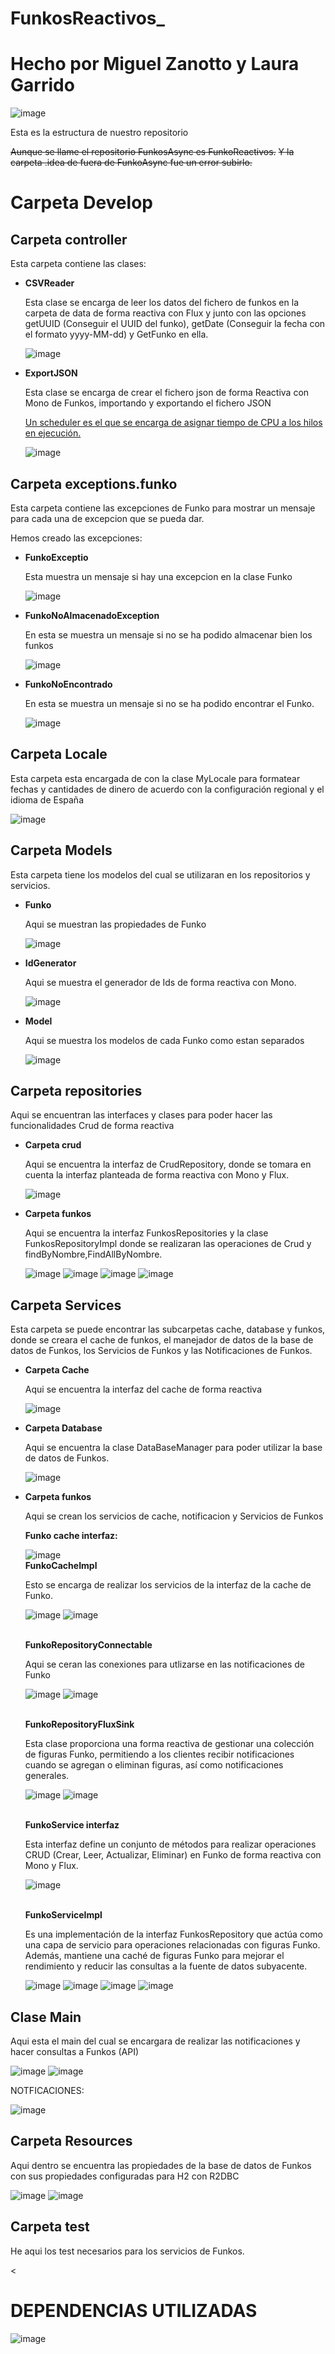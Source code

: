 # FunkosReactivos_
<h1>Hecho por Miguel Zanotto y Laura Garrido</h1>

![image](https://github.com/LauraGarridoArredondo/FunkosReactivos_/assets/132077920/03b9d305-260e-4e02-a457-ab7cb7da7d68)
<p>Esta es la estructura de nuestro repositorio</p>
<del>Aunque se llame el repositorio FunkosAsync es FunkoReactivos.</del>
<del>Y la carpeta .idea de fuera de FunkoAsync fue un error subirlo.</del>
<br>
<h1>Carpeta Develop</h1>
<H2>Carpeta controller</H2>
<p>Esta carpeta contiene las clases:</p>
<ul>
  <li><b>CSVReader</b>
  <p>Esta clase se encarga de leer los datos del fichero de funkos en la carpeta de data de forma reactiva con Flux y junto con las opciones getUUID (Conseguir el UUID del funko), getDate (Conseguir la fecha con el formato yyyy-MM-dd) y GetFunko en ella.</p>
    
  ![image](https://github.com/LauraGarridoArredondo/FunkosReactivos_/assets/132077920/8f12afe4-5332-44d7-9f20-3d6e8c1dc2b0)
  </li>
  <li><b>ExportJSON</b>
  <p>Esta clase se encarga de crear el fichero json de forma Reactiva con Mono de Funkos, importando y exportando el fichero JSON</p>
  <u>Un scheduler es el que se encarga de asignar tiempo de CPU a los hilos en ejecución. </u>
  
  ![image](https://github.com/LauraGarridoArredondo/FunkosReactivos_/assets/132077920/422568c0-317a-4f40-b2df-fc77a21d6dee)
  </li>
</ul>

<h2>Carpeta exceptions.funko</h2>
<p>Esta carpeta contiene las excepciones de Funko para mostrar un mensaje para cada una de excepcion que se pueda dar.</p>
<p>Hemos creado las excepciones:</p>

<ul>
<li><b>FunkoExceptio</b>
<p>Esta muestra un mensaje si hay una excepcion en la clase Funko</p>

![image](https://github.com/LauraGarridoArredondo/FunkosReactivos_/assets/132077920/8d2ea1d7-f451-4e81-9395-a8439f81ddd8)

</li>
  
<li><b>FunkoNoAlmacenadoException</b>
<p>En esta se muestra un mensaje si no se ha podido almacenar bien los funkos</p>

![image](https://github.com/LauraGarridoArredondo/FunkosReactivos_/assets/132077920/79947ab1-6997-4d14-bd0a-c8c8e24fcfd5)

</li>
  
<li><b>FunkoNoEncontrado</b>
<p>En esta se muestra un mensaje si no se ha podido encontrar el Funko.</p>

![image](https://github.com/LauraGarridoArredondo/FunkosReactivos_/assets/132077920/546bd100-4628-4179-a5b7-0e79ea5473ef)
</li>
</ul>

<h2>Carpeta Locale</h2>
<p>Esta carpeta esta encargada de con la clase MyLocale para formatear fechas y cantidades de dinero de acuerdo con la configuración regional y el idioma de España</p>

![image](https://github.com/LauraGarridoArredondo/FunkosReactivos_/assets/132077920/4320eceb-e9f4-4868-aad7-a67ce1ffecda)

<h2>Carpeta Models</h2>
<P>Esta carpeta tiene los modelos del cual se utilizaran en los repositorios y servicios.</P>
<ul>
  <li><b>Funko</b>
  <p>Aqui se muestran las propiedades de Funko</p>

![image](https://github.com/LauraGarridoArredondo/FunkosReactivos_/assets/132077920/bf4d151a-a3cc-44b3-af22-3d1d513492eb)
  </li>
  
  <li><b>IdGenerator</b>
  <p>Aqui se muestra el generador de Ids de forma reactiva con Mono.</p>

![image](https://github.com/LauraGarridoArredondo/FunkosReactivos_/assets/132077920/a553f94a-9715-4c0b-8378-f86928c701c7)
  </li>
  
  <li><b>Model</b>
  <p>Aqui se muestra los modelos de cada Funko como estan separados</p>

![image](https://github.com/LauraGarridoArredondo/FunkosReactivos_/assets/132077920/407d7a8f-e618-4139-a81a-a0d468ddcb97)
  </li>
</ul>

<h2>Carpeta repositories</h2>
<p>Aqui se encuentran las interfaces y clases para poder hacer las funcionalidades Crud de forma reactiva</p>
<ul>
<li><b>Carpeta crud</b>
<p>Aqui se encuentra la interfaz de CrudRepository, donde se tomara en cuenta la interfaz planteada de forma reactiva con Mono y Flux.</p>

  ![image](https://github.com/LauraGarridoArredondo/FunkosReactivos_/assets/132077920/1ead1f3b-f641-4b7c-87ef-2a8649dde6e3)
</li>

<li><b>Carpeta funkos</b>
<p>Aqui se encuentra la interfaz FunkosRepositories y la clase FunkosRepositoryImpl donde se realizaran las operaciones de Crud y findByNombre,FindAllByNombre.</p>

 ![image](https://github.com/LauraGarridoArredondo/FunkosReactivos_/assets/132077920/bef147ee-09e9-47f3-8ab5-006f2c14dc98)
 ![image](https://github.com/LauraGarridoArredondo/FunkosReactivos_/assets/132077920/095e6682-c84b-4150-92fa-9335dd06d7ce)
 ![image](https://github.com/LauraGarridoArredondo/FunkosReactivos_/assets/132077920/71b99f5d-8918-4deb-a8fd-1f05e5814dbe)
![image](https://github.com/LauraGarridoArredondo/FunkosReactivos_/assets/132077920/e58b55ee-f2b0-4f64-9f39-0464a17cd553)

</li>
</ul>

<h2>Carpeta Services</h2>
<p>Esta carpeta se puede encontrar las subcarpetas cache, database y funkos, donde se creara el cache de funkos, el manejador de datos de la base de datos de Funkos, los Servicios de Funkos y las Notificaciones de Funkos.</p>
<ul>
  <li><b>Carpeta Cache</b>
  <p>Aqui se encuentra la interfaz del cache de forma reactiva</p>
    
  ![image](https://github.com/LauraGarridoArredondo/FunkosReactivos_/assets/132077920/5a2c67a4-a627-42c6-bf7c-898bc5d51618)
  </li>

  <li><b>Carpeta Database</b>
  <p>Aqui se encuentra la clase DataBaseManager para poder utilizar la base de datos de Funkos.</p>

  ![image](https://github.com/LauraGarridoArredondo/FunkosReactivos_/assets/132077920/188e9948-c756-4173-9d67-af5a48f0aa68)
  </li>

  <li><b>Carpeta funkos</b>
  <p>Aqui se crean los servicios de cache, notificacion y Servicios de Funkos</p>
    <b>Funko cache interfaz:</b>

  ![image](https://github.com/LauraGarridoArredondo/FunkosReactivos_/assets/132077920/4aa35a9b-5a01-4a3b-bdd7-cf3829fc6c53)
  <br>  <b>FunkoCacheImpl</b> <p>Esto se encarga de realizar los servicios de la interfaz de la cache de Funko.</p>
![image](https://github.com/LauraGarridoArredondo/FunkosReactivos_/assets/132077920/f7036c91-b27f-484e-be90-4f52c39cb54c)
![image](https://github.com/LauraGarridoArredondo/FunkosReactivos_/assets/132077920/2a23d155-4696-49b8-9696-c3f12b782ac8)

<br> <b>FunkoRepositoryConnectable</b> <p>Aqui se ceran las conexiones para utlizarse en las notificaciones de Funko</p>
![image](https://github.com/LauraGarridoArredondo/FunkosReactivos_/assets/132077920/cbe6b914-1b8d-490c-859d-66827b6665ad)
![image](https://github.com/LauraGarridoArredondo/FunkosReactivos_/assets/132077920/4664fdd0-3c60-4a57-bade-e61aa360cb21)

<br> <b>FunkoRepositoryFluxSink</b> <p>Esta clase proporciona una forma reactiva de gestionar una colección de figuras Funko, permitiendo a los clientes recibir notificaciones cuando se agregan o eliminan figuras, así como notificaciones generales.</p>
![image](https://github.com/LauraGarridoArredondo/FunkosReactivos_/assets/132077920/29ccaeaa-3632-4cff-9521-012b29e5fe5e)
![image](https://github.com/LauraGarridoArredondo/FunkosReactivos_/assets/132077920/1c5d99bf-c1ce-4b23-8d9b-9bbe04e1dc3f)

<br> <b>FunkoService interfaz</b> <p>Esta interfaz define un conjunto de métodos para realizar operaciones CRUD (Crear, Leer, Actualizar, Eliminar) en Funko de forma reactiva con Mono y Flux.</p>
![image](https://github.com/LauraGarridoArredondo/FunkosReactivos_/assets/132077920/2245e15b-bedc-4518-a0e2-1a124f47043f)

<br> <b>FunkoServiceImpl</b> <p>Es una implementación de la interfaz FunkosRepository que actúa como una capa de servicio para operaciones relacionadas con figuras Funko. Además, mantiene una caché de figuras Funko para mejorar el rendimiento y reducir las consultas a la fuente de datos subyacente.</p>
![image](https://github.com/LauraGarridoArredondo/FunkosReactivos_/assets/132077920/b64162c2-e2b7-4b54-9efa-0d7ba1264ba9)
![image](https://github.com/LauraGarridoArredondo/FunkosReactivos_/assets/132077920/9e05763f-7d5f-464a-850e-f1114c20b736)
![image](https://github.com/LauraGarridoArredondo/FunkosReactivos_/assets/132077920/5567d609-d140-45dc-88e1-93139cac593d)
![image](https://github.com/LauraGarridoArredondo/FunkosReactivos_/assets/132077920/b036a8d1-bc43-45ea-9d4d-d109c15a0e70)


  </li>
</ul>

<h2>Clase Main</h2>
<p>Aqui esta el main del cual se encargara de realizar las notificaciones y hacer consultas a Funkos (API)</p>

![image](https://github.com/LauraGarridoArredondo/FunkosReactivos_/assets/132077920/2562cc9c-a8c6-4981-a7bb-cfb0318c649f)
![image](https://github.com/LauraGarridoArredondo/FunkosReactivos_/assets/132077920/4284b72f-de50-4e53-bd70-13dfa39832c3)

<P>NOTFICACIONES:</P>

![image](https://github.com/LauraGarridoArredondo/FunkosReactivos_/assets/132077920/0ef377f3-3194-4cbe-835b-9f7a9df3dd63)

<h2>Carpeta Resources</h2>
<p>Aqui dentro se encuentra las propiedades de la base de datos de Funkos con sus propiedades configuradas para H2 con R2DBC</p>

![image](https://github.com/LauraGarridoArredondo/FunkosReactivos_/assets/132077920/6344427d-7f9a-4efe-8f3d-bf4d8d942114)
![image](https://github.com/LauraGarridoArredondo/FunkosReactivos_/assets/132077920/fe7d23ff-5911-4a86-91a4-c29e6a9c0a4d)


<h2>Carpeta test</h2>
<p>He aqui los test necesarios para los servicios de Funkos.</p><

<h1>DEPENDENCIAS UTILIZADAS</h1>

![image](https://github.com/LauraGarridoArredondo/FunkosReactivos_/assets/132077920/8308e3eb-ad29-48f8-bf32-214f0b874043)


